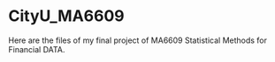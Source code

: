 # CityU_MA6609
Here are the files of my final project of MA6609 Statistical Methods for Financial DATA.
